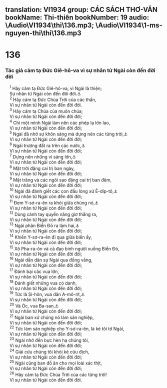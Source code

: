 translation: VI1934
group: CÁC SÁCH THƠ-VĂN
bookName: Thi-thiên 
bookNumber: 19
audio: \Audio\VI1934\thi\136.mp3; \Audio\VI1934\1-ms-nguyen-thi\thi\136.mp3
-------

<div class="title"><h1>136</h1><h3>Tác giả cảm tạ Đức Giê-hô-va vì sự nhân từ Ngài còn đến đời đời</h3></div>
<span class="verse thi_136_1"> <sup>1</sup> Hãy cảm tạ Đức Giê-hô-va, vì Ngài là thiện; <br/> Sự nhân từ Ngài còn đến đời đời.<a data-toggle="tooltip" data-placement="bottom" title="1Su 16:34; 2Su 5:13; 7:3; Exo 3:11; Thi 100:5; 106:1; 107:1; 118:1; Gie 33:11">⚓</a><br/></span>
<span class="verse thi_136_2"> <sup>2</sup> Hãy cảm tạ Đức Chúa Trời của các thần, <br/> Vì sự nhân từ Ngài còn đến đời đời. <br/></span>
<span class="verse thi_136_3"> <sup>3</sup> Hãy cảm tạ Chúa của muôn chúa; <br/> Vì sự nhân từ Ngài còn đến đời đời; <br/></span>
<span class="verse thi_136_4"> <sup>4</sup> Chỉ một mình Ngài làm nên các phép lạ lớn lao, <br/> Vì sự nhân từ Ngài còn đến đời đời; <br/></span>
<span class="verse thi_136_5"> <sup>5</sup> Ngài đã nhờ sự khôn sáng mà dựng nên các từng trời,<a data-toggle="tooltip" data-placement="bottom" title="Sa 1:1">⚓</a><br/> Vì sự nhân từ Ngài còn đến đời đời; <br/></span>
<span class="verse thi_136_6"> <sup>6</sup> Ngài trương đất ra trên các nước,<a data-toggle="tooltip" data-placement="bottom" title="Sa 1:2">⚓</a><br/> Vì sự nhân từ Ngài còn đến đời đời; <br/></span>
<span class="verse thi_136_7"> <sup>7</sup> Dựng nên những vì sáng lớn,<a data-toggle="tooltip" data-placement="bottom" title="Sa 1:16">⚓</a><br/> Vì sự nhân từ Ngài còn đến đời đời; <br/></span>
<span class="verse thi_136_8"> <sup>8</sup> Mặt trời đặng cai trị ban ngày, <br/> Vì sự nhân từ Ngài còn đến đời đời; <br/></span>
<span class="verse thi_136_9"> <sup>9</sup> Mặt trăng và các ngôi sao đặng cai trị ban đêm, <br/> Vì sự nhân từ Ngài còn đến đời đời; <br/></span>
<span class="verse thi_136_10"> <sup>10</sup> Ngài đã đánh giết các con đầu lòng xứ Ê-díp-tô,<a data-toggle="tooltip" data-placement="bottom" title="Xu 12:29">⚓</a><br/> Vì sự nhân từ Ngài còn đến đời đời; <br/></span>
<span class="verse thi_136_11"> <sup>11</sup> Đem Y-sơ-ra-ên ra khỏi giữa chúng nó,<a data-toggle="tooltip" data-placement="bottom" title="Xu 6:6; 12:51">⚓</a><br/> Vì sự nhân từ Ngài còn đến đời đời; <br/></span>
<span class="verse thi_136_12"> <sup>12</sup> Dùng cánh tay quyền năng giơ thẳng ra, <br/> Vì sự nhân từ Ngài còn đến đời đời; <br/></span>
<span class="verse thi_136_13"> <sup>13</sup> Ngài phân Biển Đỏ ra làm hai,<a data-toggle="tooltip" data-placement="bottom" title="Xu 14:21-29">⚓</a><br/> Vì sự nhân từ Ngài còn đến đời đời; <br/></span>
<span class="verse thi_136_14"> <sup>14</sup> Khiến Y-sơ-ra-ên đi qua giữa biển ấy, <br/> Vì sự nhân từ Ngài còn đến đời đời; <br/></span>
<span class="verse thi_136_15"> <sup>15</sup> Xô Pha-ra-ôn và cả đạo binh người xuống Biển Đỏ, <br/> Vì sự nhân từ Ngài còn đến đời đời; <br/></span>
<span class="verse thi_136_16"> <sup>16</sup> Ngài dẫn dân sự Ngài qua đồng vắng, <br/> Vì sự nhân từ Ngài còn đến đời đời; <br/></span>
<span class="verse thi_136_17"> <sup>17</sup> Đánh bại các vua lớn, <br/> Vì sự nhân từ Ngài còn đến đời đời; <br/></span>
<span class="verse thi_136_18"> <sup>18</sup> Đánh giết những vua có danh, <br/> Vì sự nhân từ Ngài còn đến đời đời; <br/></span>
<span class="verse thi_136_19"> <sup>19</sup> Tức là Si-hôn, vua dân A-mô-rít,<a data-toggle="tooltip" data-placement="bottom" title="Dan 21:21-30">⚓</a><br/> Vì sự nhân từ Ngài còn đến đời đời; <br/></span>
<span class="verse thi_136_20"> <sup>20</sup> Và Óc, vua Ba-san,<a data-toggle="tooltip" data-placement="bottom" title="Dan 21:31-35">⚓</a><br/> Vì sự nhân từ Ngài còn đến đời đời; <br/></span>
<span class="verse thi_136_21"> <sup>21</sup> Ngài ban xứ chúng nó làm sản nghiệp, <br/> Vì sự nhân từ Ngài còn đến đời đời; <br/></span>
<span class="verse thi_136_22"> <sup>22</sup> Tức làm sản nghiệp cho Y-sơ-ra-ên, là kẻ tôi tớ Ngài, <br/> Vì sự nhân từ Ngài còn đến đời đời; <br/></span>
<span class="verse thi_136_23"> <sup>23</sup> Ngài nhớ đến bực hèn hạ chúng tôi, <br/> Vì sự nhân từ Ngài còn đến đời đời; <br/></span>
<span class="verse thi_136_24"> <sup>24</sup> Giải cứu chúng tôi khỏi kẻ cừu địch, <br/> Vì sự nhân từ Ngài còn đến đời đời; <br/></span>
<span class="verse thi_136_25"> <sup>25</sup> Ngài cũng ban đồ ăn cho mọi loài xác thịt, <br/> Vì sự nhân từ Ngài còn đến đời đời; <br/></span>
<span class="verse thi_136_26"> <sup>26</sup> Hãy cảm tạ Đức Chúa Trời của các từng trời! <br/> Vì sự nhân từ Ngài còn đến đời đời. <br/></span>
